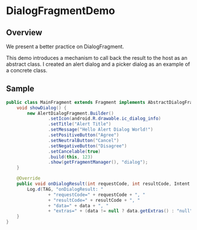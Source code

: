 DialogFragmentDemo
===

## Overview

We present a better practice on DialogFragment.

This demo introduces a mechanism to call back the result to the host as an abstract class. I created an alert dialog and a picker dialog as an example of a concrete class.


## Sample

```java
public class MainFragment extends Fragment implements AbstractDialogFragment.Callback {
    void showDialog() {
        new AlertDialogFragment.Builder()
                .setIcon(android.R.drawable.ic_dialog_info)
                .setTitle("Alert Title")
                .setMessage("Hello Alert Dialog World!")
                .setPositiveButton("Agree")
                .setNeutralButton("Cancel")
                .setNegativeButton("Disagree")
                .setCancelable(true)
                .build(this, 123)
                .show(getFragmentManager(), "dialog");
    }

    @Override
    public void onDialogResult(int requestCode, int resultCode, Intent data) {
        Log.d(TAG, "onDialogResult: "
                + "requestCode=" + requestCode + ", "
                + "resultCode=" + resultCode + ", "
                + "data=" + data + ", "
                + "extras=" + (data != null ? data.getExtras() : "null"));
    }
}
```
